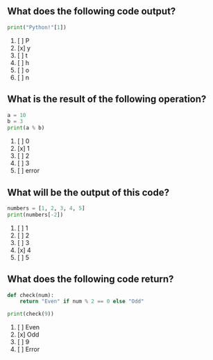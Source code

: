 
## What does the following code output?

```python
print("Python!"[1])
```

1. [ ] P
2. [x] y
3. [ ] t
4. [ ] h
5. [ ] o
6. [ ] n


## What is the result of the following operation?

```python
a = 10
b = 3
print(a % b)
```

1. [ ] 0
2. [x] 1
3. [ ] 2
4. [ ] 3
5. [ ] error


## What will be the output of this code?

```python
numbers = [1, 2, 3, 4, 5]
print(numbers[-2])
```

1. [ ] 1
2. [ ] 2
3. [ ] 3
4. [x] 4
5. [ ] 5


## What does the following code return?

```python
def check(num):
    return "Even" if num % 2 == 0 else "Odd"

print(check(9))
```

1. [ ] Even
2. [x] Odd
3. [ ] 9
4. [ ] Error
